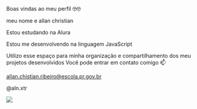 Boas vindas ao meu perfil 🤓🤓 

meu nome e allan christian

Estou estudando na Alura

Estou me desenvolvendo na linguagem JavaScript

Utilizo esse espaço para minha organização e compartilhamento dos meu projetos desenvolvidos
Você pode entrar em contato comigo 📫

allan.chistian.ribeiro@escola.pr.gov.br

@aln.xtr


![](https://media1.tenor.com/m/8_Z8H7I6YKoAAAAd/bolsonaro-gamer.gif)
